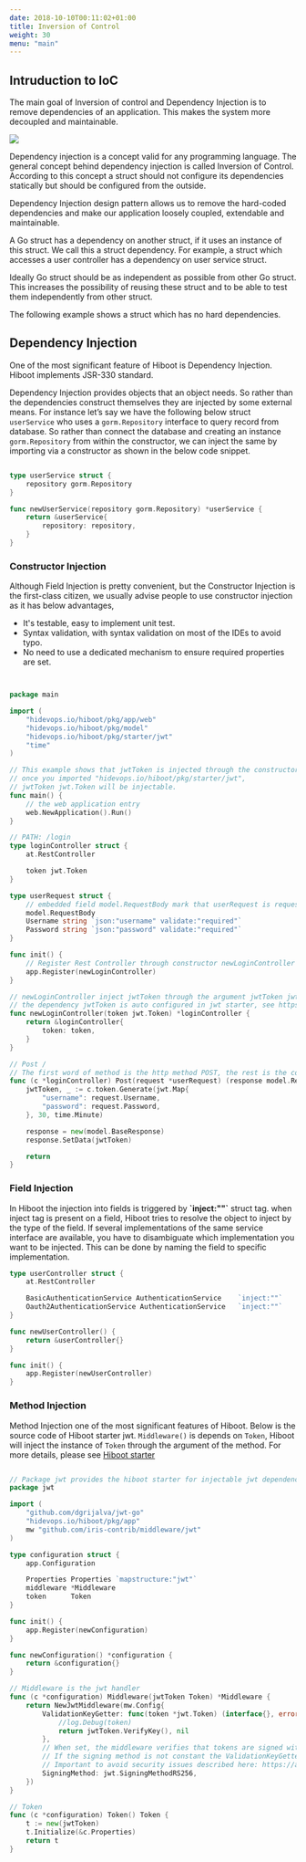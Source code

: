 ```yaml
---
date: 2018-10-10T00:11:02+01:00
title: Inversion of Control
weight: 30
menu: "main"
---
```


## Intruduction to IoC

The main goal of Inversion of control and Dependency Injection is to remove dependencies of an application. This makes the system more decoupled and maintainable.

![](images/ioc.png)

Dependency injection is a concept valid for any programming language. The general concept behind dependency injection is called Inversion of Control. According to this concept a struct should not configure its dependencies statically but should be configured from the outside.

Dependency Injection design pattern allows us to remove the hard-coded dependencies and make our application loosely coupled, extendable and maintainable.

A Go struct has a dependency on another struct, if it uses an instance of this struct. We call this a struct dependency. For example, a struct which accesses a user controller has a dependency on user service struct.

Ideally Go struct should be as independent as possible from other Go struct. This increases the possibility of reusing these struct and to be able to test them independently from other struct.

The following example shows a struct which has no hard dependencies.

## Dependency Injection

One of the most significant feature of Hiboot is Dependency Injection. Hiboot implements JSR-330 standard.

Dependency Injection provides objects that an object needs. So rather than the dependencies construct themselves they are injected by some external means. For instance let’s say we have the following below struct `userService` who uses a `gorm.Repository` interface to query record from database. So rather than connect the database and creating an instance `gorm.Repository` from within the constructor, we can inject the same by importing  via a constructor as shown in the below code snippet.

```go

type userService struct {
    repository gorm.Repository
}

func newUserService(repository gorm.Repository) *userService {
    return &userService{
        repository: repository,
    }
}

```


### Constructor Injection

Although Field Injection is pretty convenient, but the Constructor Injection is the first-class citizen, we
usually advise people to use constructor injection as it has below advantages,

* It's testable, easy to implement unit test.
* Syntax validation, with syntax validation on most of the IDEs to avoid typo.
* No need to use a dedicated mechanism to ensure required properties are set.

```go


package main

import (
	"hidevops.io/hiboot/pkg/app/web"
	"hidevops.io/hiboot/pkg/model"
	"hidevops.io/hiboot/pkg/starter/jwt"
	"time"
)

// This example shows that jwtToken is injected through the constructor,
// once you imported "hidevops.io/hiboot/pkg/starter/jwt",
// jwtToken jwt.Token will be injectable.
func main() {
	// the web application entry
	web.NewApplication().Run()
}

// PATH: /login
type loginController struct {
	at.RestController

	token jwt.Token
}

type userRequest struct {
	// embedded field model.RequestBody mark that userRequest is request body
	model.RequestBody
	Username string `json:"username" validate:"required"`
	Password string `json:"password" validate:"required"`
}

func init() {
	// Register Rest Controller through constructor newLoginController
	app.Register(newLoginController)
}

// newLoginController inject jwtToken through the argument jwtToken jwt.Token on constructor
// the dependency jwtToken is auto configured in jwt starter, see https://hidevops.io/hiboot/pkg/starter/jwt
func newLoginController(token jwt.Token) *loginController {
	return &loginController{
		token: token,
	}
}

// Post /
// The first word of method is the http method POST, the rest is the context mapping
func (c *loginController) Post(request *userRequest) (response model.Response, err error) {
	jwtToken, _ := c.token.Generate(jwt.Map{
		"username": request.Username,
		"password": request.Password,
	}, 30, time.Minute)

	response = new(model.BaseResponse)
	response.SetData(jwtToken)

	return
}


```

### Field Injection

In Hiboot the injection into fields is triggered by **\`inject:""\`** struct tag. when inject tag is present
on a field, Hiboot tries to resolve the object to inject by the type of the field. If several implementations
of the same service interface are available, you have to disambiguate which implementation you want to be
injected. This can be done by naming the field to specific implementation.

```go
type userController struct {
	at.RestController

	BasicAuthenticationService AuthenticationService	`inject:""`
	Oauth2AuthenticationService AuthenticationService	`inject:""`
}

func newUserController() {
	return &userController{}
}

func init() {
	app.Register(newUserController)
}
```

### Method Injection

Method Injection one of the most significant features of Hiboot. Below is the source code of Hiboot starter jwt. `Middleware()` is depends on `Token`, Hiboot will inject the instance of `Token` through the argument of the method. For more details, please see [Hiboot starter](/auto-configure)

```go

// Package jwt provides the hiboot starter for injectable jwt dependency
package jwt

import (
	"github.com/dgrijalva/jwt-go"
	"hidevops.io/hiboot/pkg/app"
	mw "github.com/iris-contrib/middleware/jwt"
)

type configuration struct {
	app.Configuration

	Properties Properties `mapstructure:"jwt"`
	middleware *Middleware
	token      Token
}

func init() {
	app.Register(newConfiguration)
}

func newConfiguration() *configuration {
	return &configuration{}
}

// Middleware is the jwt handler
func (c *configuration) Middleware(jwtToken Token) *Middleware {
	return NewJwtMiddleware(mw.Config{
		ValidationKeyGetter: func(token *jwt.Token) (interface{}, error) {
			//log.Debug(token)
			return jwtToken.VerifyKey(), nil
		},
		// When set, the middleware verifies that tokens are signed with the specific signing algorithm
		// If the signing method is not constant the ValidationKeyGetter callback can be used to implement additional checks
		// Important to avoid security issues described here: https://auth0.com/blog/2015/03/31/critical-vulnerabilities-in-json-web-token-libraries/
		SigningMethod: jwt.SigningMethodRS256,
	})
}

// Token
func (c *configuration) Token() Token {
	t := new(jwtToken)
	t.Initialize(&c.Properties)
	return t
}

```